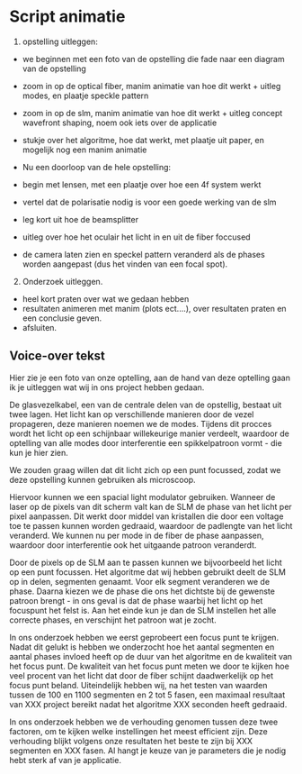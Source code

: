# Script animatie
1. opstelling uitleggen:
- we beginnen met een foto van de opstelling die fade naar een diagram van de opstelling
- zoom in op de optical fiber, manim animatie van hoe dit werkt + uitleg modes, en plaatje speckle pattern
- zoom in op de slm, manim animatie van hoe dit werkt + uitleg concept wavefront shaping, noem ook iets over de applicatie

- stukje over het algoritme, hoe dat werkt, met plaatje uit paper, en mogelijk nog een manim animatie

- Nu een doorloop van de hele opstelling:
- begin met lensen, met een plaatje over hoe een 4f system werkt
- vertel dat de polarisatie nodig is voor een goede werking van de slm
- leg kort uit hoe de beamsplitter
- uitleg over hoe het oculair het licht in en uit de fiber foccused
- de camera laten zien en speckel pattern veranderd als de phases worden aangepast (dus het vinden van een focal spot).

2. Onderzoek uitleggen.
- heel kort praten over wat we gedaan hebben
- resultaten animeren met manim (plots ect....), over resultaten praten en een conclusie geven.
- afsluiten.

## Voice-over tekst
Hier zie je een foto van onze optelling, aan de hand van deze optelling gaan ik je uitleggen wat wij in ons project hebben gedaan.

De glasvezelkabel, een van de centrale delen van de opstellig, bestaat uit twee lagen. Het licht kan op verschillende manieren door de vezel propageren, deze manieren noemen we de modes. Tijdens dit procces wordt het licht op een schijnbaar willekeurige manier verdeelt, waardoor de optelling van alle modes door interferentie een spikkelpatroon vormt - die kun je hier zien.

We zouden graag willen dat dit licht zich op een punt focussed, zodat we deze opstelling kunnen gebruiken als microscoop.

Hiervoor kunnen we een spacial light modulator gebruiken. Wanneer de laser op de pixels van dit scherm valt kan de SLM de phase van het licht per pixel aanpassen. Dit werkt door middel van kristallen die door een voltage toe te passen kunnen worden gedraaid, waardoor de padlengte van het licht veranderd. We kunnen nu per mode in de fiber de phase aanpassen, waardoor door interferentie ook het uitgaande patroon veranderdt.

Door de pixels op de SLM aan te passen kunnen we bijvoorbeeld het licht op een punt focussen. Het algoritme dat wij hebben gebruikt deelt de SLM op in delen, segmenten genaamt. Voor elk segment veranderen we de phase. Daarna kiezen we de phase die ons het dichtste bij de gewenste patroon brengt - in ons geval is dat de phase waarbij het licht op het focuspunt het felst is. Aan het einde kun je dan de SLM instellen het alle correcte phases, en verschijnt het patroon wat je zocht.


In ons onderzoek hebben we eerst geprobeert een focus punt te krijgen. Nadat dit gelukt is hebben we onderzocht hoe het aantal segmenten en aantal phases invloed heeft op de duur van het algoritme en de kwaliteit van het focus punt. De kwaliteit van het focus punt meten we door te kijken hoe veel procent van het licht dat door de fiber schijnt daadwerkelijk op het focus punt beland. Uiteindelijk hebben wij, na het testen van waarden tussen de 100 en 1100 segmenten en 2 tot 5 fasen, een maximaal resultaat van XXX project bereikt nadat het algoritme XXX seconden heeft gedraaid.

In ons onderzoek hebben we de verhouding genomen tussen deze twee factoren, om te kijken welke instellingen het meest efficient zijn. Deze verhouding blijkt volgens onze resultaten het beste te zijn bij XXX segmenten en XXX fasen. Al hangt je keuze van je parameters die je nodig hebt sterk af van je applicatie.
